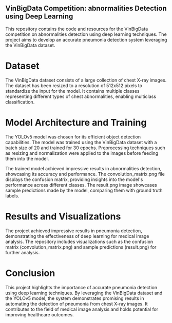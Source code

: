 ## VinBigData Competition: abnormalities Detection using Deep Learning
This repository contains the code and resources for the VinBigData competition on abnormalities detection using deep learning techniques. The project aims to develop an accurate pneumonia detection system leveraging the VinBigData dataset.

# Dataset
The VinBigData dataset consists of a large collection of chest X-ray images. The dataset has been resized to a resolution of 512x512 pixels to standardize the input for the model. It contains multiple classes representing different types of chest abnormalities, enabling multiclass classification.

# Model Architecture and Training
The YOLOv5 model was chosen for its efficient object detection capabilities. The model was trained using the VinBigData dataset with a batch size of 20 and trained for 30 epochs. Preprocessing techniques such as resizing and normalization were applied to the images before feeding them into the model.

The trained model achieved impressive results in abnormalities detection, showcasing its accuracy and performance. The convolution_matrix.png file displays the confusion matrix, providing insights into the model's performance across different classes. The result.png image showcases sample predictions made by the model, comparing them with ground truth labels.

# Results and Visualizations
The project achieved impressive results in pneumonia detection, demonstrating the effectiveness of deep learning for medical image analysis. The repository includes visualizations such as the confusion matrix (convolution_matrix.png) and sample predictions (result.png) for further analysis.

# Conclusion
This project highlights the importance of accurate pneumonia detection using deep learning techniques. By leveraging the VinBigData dataset and the YOLOv5 model, the system demonstrates promising results in automating the detection of pneumonia from chest X-ray images. It contributes to the field of medical image analysis and holds potential for improving healthcare outcomes.
